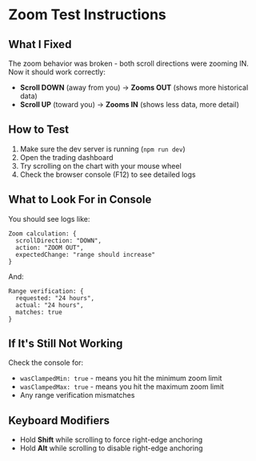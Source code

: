 # Zoom Test Instructions

## What I Fixed

The zoom behavior was broken - both scroll directions were zooming IN. Now it should work correctly:

- **Scroll DOWN** (away from you) → **Zooms OUT** (shows more historical data)
- **Scroll UP** (toward you) → **Zooms IN** (shows less data, more detail)

## How to Test

1. Make sure the dev server is running (`npm run dev`)
2. Open the trading dashboard 
3. Try scrolling on the chart with your mouse wheel
4. Check the browser console (F12) to see detailed logs

## What to Look For in Console

You should see logs like:
```
Zoom calculation: {
  scrollDirection: "DOWN",
  action: "ZOOM OUT", 
  expectedChange: "range should increase"
}
```

And:
```
Range verification: {
  requested: "24 hours",
  actual: "24 hours",
  matches: true
}
```

## If It's Still Not Working

Check the console for:
- `wasClampedMin: true` - means you hit the minimum zoom limit
- `wasClampedMax: true` - means you hit the maximum zoom limit
- Any range verification mismatches

## Keyboard Modifiers

- Hold **Shift** while scrolling to force right-edge anchoring
- Hold **Alt** while scrolling to disable right-edge anchoring
